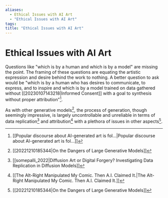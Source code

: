 ```yaml
---
aliases:
  - Ethical Issues with AI Art
  - "Ethical Issues with AI Art"
tags: 
title: "Ethical Issues with AI Art"
---
```


# Ethical Issues with AI Art

Questions like "which is by a human and which is by a model" are missing the point. The framing of these questions are equating the artistic expression and desire behind the work to nothing. A better question to ask would be "which is by a human who has desires to communicate, to express, and to inspire and which is by a model trained on data gathered without [[20230107143218|Informed Consent]] with a goal to synthesis without proper attribution"[^1].

As with other generative models[^2], the process of generation, though seemingly impressive, is largely uncontrollable and unreliable in terms of data replication[^3] and attribution[^4] with a plethora of issues in other aspects[^2].

[^1]: [[Popular discourse about AI-generated art is fol...|Popular discourse about AI-generated art is fol...]]
[^2]: [[20221210185344|On the Dangers of Large Generative Models]]
[^3]: [[somepalli_2022|Diffusion Art or Digital Forgery? Investigating Data Replication in Diffusion Models]]
[^4]: [[The Alt-Right Manipulated My Comic. Then A.I. Claimed It.|The Alt-Right Manipulated My Comic. Then A.I. Claimed It.]]